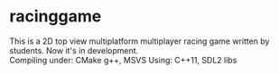 # racinggame

This is a 2D top view multiplatform multiplayer racing game written by students. Now it's in development.<br>
Compiling under: CMake g++, MSVS
Using: C++11, SDL2 libs
